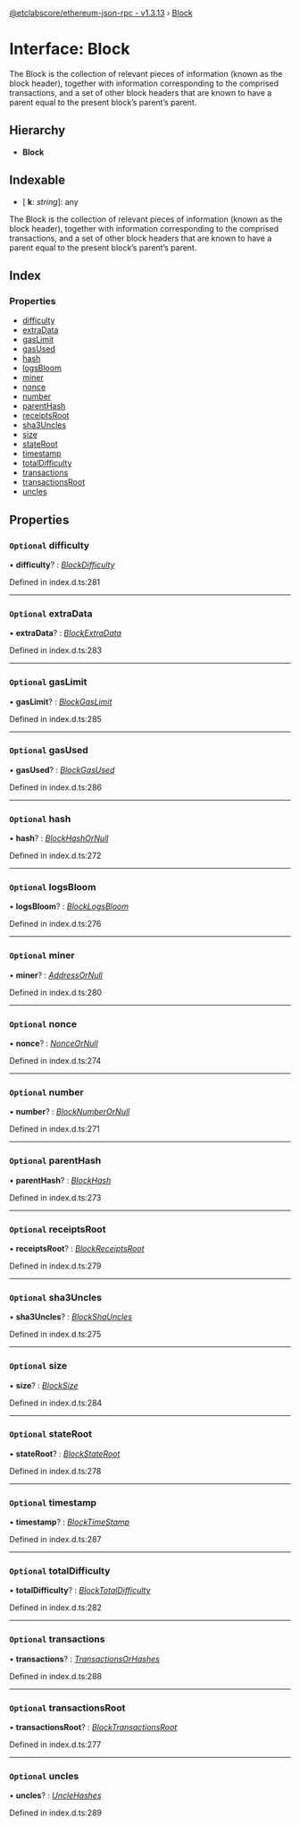 [@etclabscore/ethereum-json-rpc - v1.3.13](../README.md) › [Block](block.md)

# Interface: Block

The Block is the collection of relevant pieces of information (known as the block header), together with information corresponding to the comprised transactions, and a set of other block headers that are known to have a parent equal to the present block’s parent’s parent.

## Hierarchy

- **Block**

## Indexable

- \[ **k**: _string_\]: any

The Block is the collection of relevant pieces of information (known as the block header), together with information corresponding to the comprised transactions, and a set of other block headers that are known to have a parent equal to the present block’s parent’s parent.

## Index

### Properties

- [difficulty](block.md#optional-difficulty)
- [extraData](block.md#optional-extradata)
- [gasLimit](block.md#optional-gaslimit)
- [gasUsed](block.md#optional-gasused)
- [hash](block.md#optional-hash)
- [logsBloom](block.md#optional-logsbloom)
- [miner](block.md#optional-miner)
- [nonce](block.md#optional-nonce)
- [number](block.md#optional-number)
- [parentHash](block.md#optional-parenthash)
- [receiptsRoot](block.md#optional-receiptsroot)
- [sha3Uncles](block.md#optional-sha3uncles)
- [size](block.md#optional-size)
- [stateRoot](block.md#optional-stateroot)
- [timestamp](block.md#optional-timestamp)
- [totalDifficulty](block.md#optional-totaldifficulty)
- [transactions](block.md#optional-transactions)
- [transactionsRoot](block.md#optional-transactionsroot)
- [uncles](block.md#optional-uncles)

## Properties

### `Optional` difficulty

• **difficulty**? : _[BlockDifficulty](../README.md#blockdifficulty)_

Defined in index.d.ts:281

---

### `Optional` extraData

• **extraData**? : _[BlockExtraData](../README.md#blockextradata)_

Defined in index.d.ts:283

---

### `Optional` gasLimit

• **gasLimit**? : _[BlockGasLimit](../README.md#blockgaslimit)_

Defined in index.d.ts:285

---

### `Optional` gasUsed

• **gasUsed**? : _[BlockGasUsed](../README.md#blockgasused)_

Defined in index.d.ts:286

---

### `Optional` hash

• **hash**? : _[BlockHashOrNull](../README.md#blockhashornull)_

Defined in index.d.ts:272

---

### `Optional` logsBloom

• **logsBloom**? : _[BlockLogsBloom](../README.md#blocklogsbloom)_

Defined in index.d.ts:276

---

### `Optional` miner

• **miner**? : _[AddressOrNull](../README.md#addressornull)_

Defined in index.d.ts:280

---

### `Optional` nonce

• **nonce**? : _[NonceOrNull](../README.md#nonceornull)_

Defined in index.d.ts:274

---

### `Optional` number

• **number**? : _[BlockNumberOrNull](../README.md#blocknumberornull)_

Defined in index.d.ts:271

---

### `Optional` parentHash

• **parentHash**? : _[BlockHash](../README.md#blockhash)_

Defined in index.d.ts:273

---

### `Optional` receiptsRoot

• **receiptsRoot**? : _[BlockReceiptsRoot](../README.md#blockreceiptsroot)_

Defined in index.d.ts:279

---

### `Optional` sha3Uncles

• **sha3Uncles**? : _[BlockShaUncles](../README.md#blockshauncles)_

Defined in index.d.ts:275

---

### `Optional` size

• **size**? : _[BlockSize](../README.md#blocksize)_

Defined in index.d.ts:284

---

### `Optional` stateRoot

• **stateRoot**? : _[BlockStateRoot](../README.md#blockstateroot)_

Defined in index.d.ts:278

---

### `Optional` timestamp

• **timestamp**? : _[BlockTimeStamp](../README.md#blocktimestamp)_

Defined in index.d.ts:287

---

### `Optional` totalDifficulty

• **totalDifficulty**? : _[BlockTotalDifficulty](../README.md#blocktotaldifficulty)_

Defined in index.d.ts:282

---

### `Optional` transactions

• **transactions**? : _[TransactionsOrHashes](../README.md#transactionsorhashes)_

Defined in index.d.ts:288

---

### `Optional` transactionsRoot

• **transactionsRoot**? : _[BlockTransactionsRoot](../README.md#blocktransactionsroot)_

Defined in index.d.ts:277

---

### `Optional` uncles

• **uncles**? : _[UncleHashes](../README.md#unclehashes)_

Defined in index.d.ts:289
